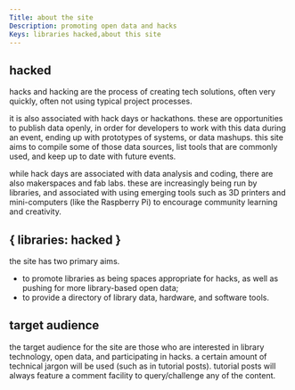 ```yaml
---
Title: about the site
Description: promoting open data and hacks
Keys: libraries hacked,about this site
---
```


hacked
------

hacks and hacking are the process of creating tech solutions, often very quickly, often not using typical project processes.

it is also associated with hack days or hackathons.  these are opportunities to publish data openly, in order for developers to work with this data during an event, ending up with prototypes of systems, or data mashups.  this site aims to compile some of those data sources, list tools that are commonly used, and keep up to date with future events.

while hack days are associated with data analysis and coding, there are also makerspaces and fab labs.  these are increasingly being run by libraries, and associated with using emerging tools such as 3D printers and mini-computers (like the Raspberry Pi) to encourage community learning and creativity.

{ libraries: hacked }
---------------------

the site has two primary aims.

- to promote libraries as being spaces appropriate for hacks, as well as pushing for more library-based open data;
- to provide a directory of library data, hardware, and software tools.

target audience
---------------

the target audience for the site are those who are interested in library technology, open data, and participating in hacks.  a certain amount of technical jargon will be used (such as in tutorial posts).  tutorial posts will always feature a comment facility to query/challenge any of the content.